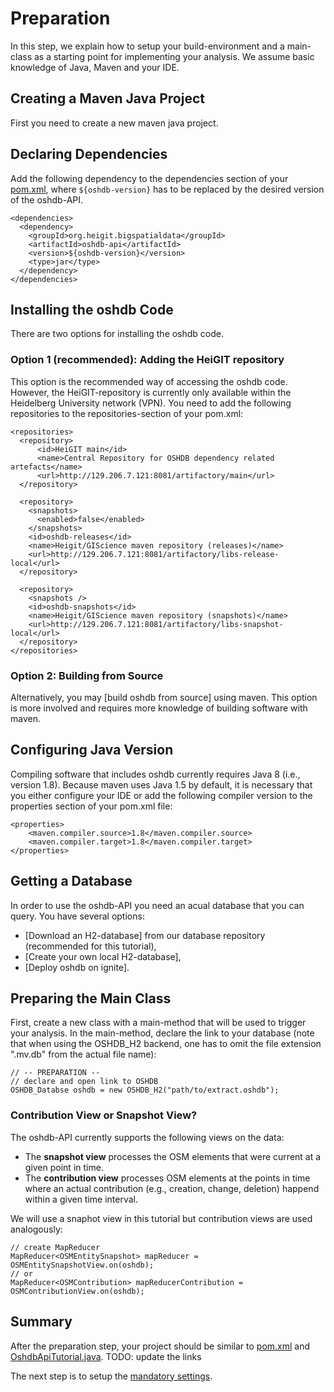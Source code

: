 # Preparation

In this step, we explain how to setup your build-environment and
a main-class as a starting point for implementing your analysis.
We assume basic knowledge of Java, Maven and your IDE.

## Creating a Maven Java Project

First you need to create a new maven java project.

## Declaring Dependencies

Add the following dependency to the dependencies section of your
[pom.xml](https://maven.apache.org/guides/introduction/introduction-to-the-pom.html),
where `${oshdb-version}` has to be replaced by the desired
version of the oshdb-API.

```
<dependencies>
  <dependency>
    <groupId>org.heigit.bigspatialdata</groupId>
    <artifactId>oshdb-api</artifactId>
    <version>${oshdb-version}</version>
    <type>jar</type>
  </dependency>
</dependencies>
```

## Installing the oshdb Code

There are two options for installing the oshdb code.

### Option 1 (recommended): Adding the HeiGIT repository

This option is the recommended way of accessing the oshdb code. However,
the HeiGIT-repository is currently only available within the Heidelberg
University network (VPN). You need to add the following repositories to
the repositories-section of your pom.xml:

```
<repositories>
  <repository>
      <id>HeiGIT main</id>
      <name>Central Repository for OSHDB dependency related artefacts</name>
      <url>http://129.206.7.121:8081/artifactory/main</url>
  </repository>

  <repository>
    <snapshots>
      <enabled>false</enabled>
    </snapshots>
    <id>oshdb-releases</id>
    <name>Heigit/GIScience maven repository (releases)</name>
    <url>http://129.206.7.121:8081/artifactory/libs-release-local</url>
  </repository>

  <repository>
    <snapshots />
    <id>oshdb-snapshots</id>
    <name>Heigit/GIScience maven repository (snapshots)</name>
    <url>http://129.206.7.121:8081/artifactory/libs-snapshot-local</url>
  </repository>
</repositories>
```

### Option 2: Building from Source

Alternatively, you may [build oshdb from source] using maven. This option
is more involved and requires more knowledge of building software with maven.

## Configuring Java Version

Compiling software that includes oshdb currently requires Java 8
(i.e., version 1.8). Because maven uses Java 1.5 by default, it
is necessary that you either configure your IDE or add the following
compiler version to the properties section of your pom.xml file:

```
<properties>
    <maven.compiler.source>1.8</maven.compiler.source>
	<maven.compiler.target>1.8</maven.compiler.target>
</properties>
```

## Getting a Database

In order to use the oshdb-API you need an acual database that you
can query. You have several options:

* [Download an H2-database] from our database repository (recommended for this tutorial),
* [Create your own local H2-database],
* [Deploy oshdb on ignite].

## Preparing the Main Class

First, create a new class with a main-method that will be used to trigger
your analysis. In the main-method, declare the link to your database
(note that when using the OSHDB_H2 backend, one has to omit the file extension
".mv.db" from the actual file name):

```
// -- PREPARATION --
// declare and open link to OSHDB
OSHDB_Databse oshdb = new OSHDB_H2("path/to/extract.oshdb");
```

### Contribution View or Snapshot View?

The oshdb-API currently supports the following views on the data:

* The **snapshot view** processes the OSM elements that were current at a
  given point in time.
* The **contribution view** processes OSM elements at the points in time
  where an actual contribution (e.g., creation, change, deletion) happend
  within a given time interval.

We will use a snaphot view in this tutorial but contribution views are
used analogously:

```
// create MapReducer
MapReducer<OSMEntitySnapshot> mapReducer = OSMEntitySnapshotView.on(oshdb);
// or
MapReducer<OSMContribution> mapReducerContribution = OSMContributionView.on(oshdb);
```

## Summary

After the preparation step, your project should be similar to
[pom.xml](example-pom.xml) and [OshdbApiTutorial.java](OshdbApiTutorial.java).
TODO: update the links

The next step is to setup the [mandatory settings](mandatory-settings.md).
